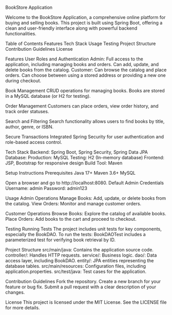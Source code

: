 BookStore Application

Welcome to the BookStore Application, a comprehensive online platform for buying and selling books. This project is built using Spring Boot, offering a clean and user-friendly interface along with powerful backend functionalities.


Table of Contents
Features
Tech Stack
Usage
Testing
Project Structure
Contribution Guidelines
License


Features
User Roles and Authentication
Admin:
Full access to the application, including managing books and orders.
Can add, update, and delete books from the catalog.
Customer:
Can browse the catalog and place orders.
Can choose between using a stored address or providing a new one during checkout.

Book Management
CRUD operations for managing books.
Books are stored in a MySQL database (or H2 for testing).

Order Management
Customers can place orders, view order history, and track order statuses.

Search and Filtering
Search functionality allows users to find books by title, author, genre, or ISBN.

Secure Transactions
Integrated Spring Security for user authentication and role-based access control.

Tech Stack
Backend: Spring Boot, Spring Security, Spring Data JPA
Database:
Production: MySQL
Testing: H2 (In-memory database)
Frontend: JSP, Bootstrap for responsive design
Build Tool: Maven

Setup Instructions
Prerequisites
Java 17+
Maven 3.6+
MySQL

Open a browser and go to http://localhost:8080.
Default Admin Credentials
Username: admin
Password: admin123


Usage
Admin Operations
Manage Books: Add, update, or delete books from the catalog.
View Orders: Monitor and manage customer orders.

Customer Operations
Browse Books: Explore the catalog of available books.
Place Orders: Add books to the cart and proceed to checkout.

Testing
Running Tests
The project includes unit tests for key components, especially the BookDAO.
To run the tests:
BookDAOTest includes a parameterized test for verifying book retrieval by ID.

Project Structure
src/main/java: Contains the application source code.
controller/: Handles HTTP requests.
service/: Business logic.
dao/: Data access layer, including BookDAO.
entity/: JPA entities representing the database tables.
src/main/resources: Configuration files, including application.properties.
src/test/java: Test cases for the application.

Contribution Guidelines
Fork the repository.
Create a new branch for your feature or bug fix.
Submit a pull request with a clear description of your changes.


License
This project is licensed under the MIT License. See the LICENSE file for more details.

